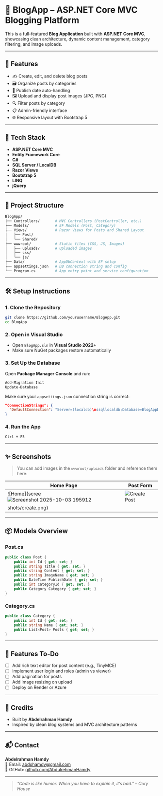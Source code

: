 
# 📝 BlogApp – ASP.NET Core MVC Blogging Platform

This is a full-featured **Blog Application** built with **ASP.NET Core MVC**, showcasing clean architecture, dynamic content management, category filtering, and image uploads.

---

## 🚀 Features

- ✍️ Create, edit, and delete blog posts
- 🗃️ Organize posts by categories
- 📆 Publish date auto-handling
- 🖼️ Upload and display post images (JPG, PNG)
- 🔍 Filter posts by category
- 📋 Admin-friendly interface
- 🌐 Responsive layout with Bootstrap 5

---

## 🧱 Tech Stack

- **ASP.NET Core MVC**
- **Entity Framework Core**
- **C#**
- **SQL Server / LocalDB**
- **Razor Views**
- **Bootstrap 5**
- **LINQ**
- **jQuery**

---

## 📂 Project Structure

```bash
BlogApp/
├── Controllers/       # MVC Controllers (PostController, etc.)
├── Models/            # EF Models (Post, Category)
├── Views/             # Razor Views for Posts and Shared Layout
│   ├── Post/
│   └── Shared/
├── wwwroot/           # Static files (CSS, JS, Images)
│   ├── uploads/       # Uploaded images
│   ├── css/
│   └── js/
├── Data/              # AppDbContext with EF setup
├── appsettings.json   # DB connection string and config
└── Program.cs         # App entry point and service configuration
```

---

## 🛠️ Setup Instructions

### 1. Clone the Repository

```bash
git clone https://github.com/yourusername/BlogApp.git
cd BlogApp
```

### 2. Open in Visual Studio

- Open `BlogApp.sln` in **Visual Studio 2022+**
- Make sure NuGet packages restore automatically

### 3. Set Up the Database

Open **Package Manager Console** and run:

```powershell
Add-Migration Init
Update-Database
```

Make sure your `appsettings.json` connection string is correct:

```json
"ConnectionStrings": {
  "DefaultConnection": "Server=(localdb)\mssqllocaldb;Database=BlogAppDB;Trusted_Connection=True;"
}
```

### 4. Run the App

```bash
Ctrl + F5
```

---

## ✨ Screenshots

> You can add images in the `wwwroot/uploads` folder and reference them here:

| Home Page | Post Form |
|-----------|-----------|
| ![Home](scree![Screenshot 2025-10-03 195912](https://github.com/user-attachments/assets/ecf60f52-fd2c-463e-a9f8-9b2a0b916487)| ![Create Post](https://github.com/user-attachments/assets/b6121362-f4c5-4e46-a513-953065e28f45)
shots/create.png) |

---

## 📦 Models Overview

### Post.cs

```csharp
public class Post {
    public int Id { get; set; }
    public string Title { get; set; }
    public string Content { get; set; }
    public string ImageName { get; set; }
    public DateTime PublishDate { get; set; }
    public int CategoryId { get; set; }
    public Category Category { get; set; }
}
```

### Category.cs

```csharp
public class Category {
    public int Id { get; set; }
    public string Name { get; set; }
    public List<Post> Posts { get; set; }
}
```

---

## 📌 Features To-Do

- [ ] Add rich text editor for post content (e.g., TinyMCE)
- [ ] Implement user login and roles (admin vs viewer)
- [ ] Add pagination for posts
- [ ] Add image resizing on upload
- [ ] Deploy on Render or Azure

---

## 🤝 Credits

- Built by **Abdelrahman Hamdy**
- Inspired by clean blog systems and MVC architecture patterns

---

## 📬 Contact

**Abdelrahman Hamdy**  
📧 Email: abdohamdy@gmail.com  
🔗 GitHub: [github.com/AbdulrehmanHamdy](https://github.com/AbdulrehmanHamdy)

---

> *"Code is like humor. When you have to explain it, it’s bad." – Cory House*

